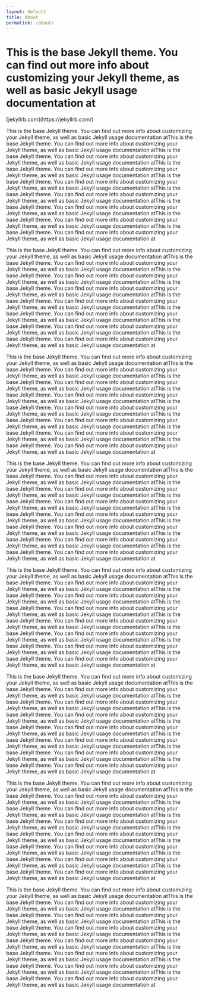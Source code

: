 ```yaml
---
layout: default
title: About
permalink: /about/
---
```


<h1>
This is the base Jekyll theme. You can find out more info about customizing your Jekyll theme, as well as basic Jekyll usage documentation at 
</h1>[jekyllrb.com](https://jekyllrb.com/)

This is the base Jekyll theme. You can find out more info about customizing your Jekyll theme, as well as basic Jekyll usage documentation atThis is the base Jekyll theme. You can find out more info about customizing your Jekyll theme, as well as basic Jekyll usage documentation atThis is the base Jekyll theme. You can find out more info about customizing your Jekyll theme, as well as basic Jekyll usage documentation atThis is the base Jekyll theme. You can find out more info about customizing your Jekyll theme, as well as basic Jekyll usage documentation atThis is the base Jekyll theme. You can find out more info about customizing your Jekyll theme, as well as basic Jekyll usage documentation atThis is the base Jekyll theme. You can find out more info about customizing your Jekyll theme, as well as basic Jekyll usage documentation atThis is the base Jekyll theme. You can find out more info about customizing your Jekyll theme, as well as basic Jekyll usage documentation atThis is the base Jekyll theme. You can find out more info about customizing your Jekyll theme, as well as basic Jekyll usage documentation atThis is the base Jekyll theme. You can find out more info about customizing your Jekyll theme, as well as basic Jekyll usage documentation at


This is the base Jekyll theme. You can find out more info about customizing your Jekyll theme, as well as basic Jekyll usage documentation atThis is the base Jekyll theme. You can find out more info about customizing your Jekyll theme, as well as basic Jekyll usage documentation atThis is the base Jekyll theme. You can find out more info about customizing your Jekyll theme, as well as basic Jekyll usage documentation atThis is the base Jekyll theme. You can find out more info about customizing your Jekyll theme, as well as basic Jekyll usage documentation atThis is the base Jekyll theme. You can find out more info about customizing your Jekyll theme, as well as basic Jekyll usage documentation atThis is the base Jekyll theme. You can find out more info about customizing your Jekyll theme, as well as basic Jekyll usage documentation atThis is the base Jekyll theme. You can find out more info about customizing your Jekyll theme, as well as basic Jekyll usage documentation atThis is the base Jekyll theme. You can find out more info about customizing your Jekyll theme, as well as basic Jekyll usage documentation at

This is the base Jekyll theme. You can find out more info about customizing your Jekyll theme, as well as basic Jekyll usage documentation atThis is the base Jekyll theme. You can find out more info about customizing your Jekyll theme, as well as basic Jekyll usage documentation atThis is the base Jekyll theme. You can find out more info about customizing your Jekyll theme, as well as basic Jekyll usage documentation atThis is the base Jekyll theme. You can find out more info about customizing your Jekyll theme, as well as basic Jekyll usage documentation atThis is the base Jekyll theme. You can find out more info about customizing your Jekyll theme, as well as basic Jekyll usage documentation atThis is the base Jekyll theme. You can find out more info about customizing your Jekyll theme, as well as basic Jekyll usage documentation atThis is the base Jekyll theme. You can find out more info about customizing your Jekyll theme, as well as basic Jekyll usage documentation atThis is the base Jekyll theme. You can find out more info about customizing your Jekyll theme, as well as basic Jekyll usage documentation at

This is the base Jekyll theme. You can find out more info about customizing your Jekyll theme, as well as basic Jekyll usage documentation atThis is the base Jekyll theme. You can find out more info about customizing your Jekyll theme, as well as basic Jekyll usage documentation atThis is the base Jekyll theme. You can find out more info about customizing your Jekyll theme, as well as basic Jekyll usage documentation atThis is the base Jekyll theme. You can find out more info about customizing your Jekyll theme, as well as basic Jekyll usage documentation atThis is the base Jekyll theme. You can find out more info about customizing your Jekyll theme, as well as basic Jekyll usage documentation atThis is the base Jekyll theme. You can find out more info about customizing your Jekyll theme, as well as basic Jekyll usage documentation atThis is the base Jekyll theme. You can find out more info about customizing your Jekyll theme, as well as basic Jekyll usage documentation atThis is the base Jekyll theme. You can find out more info about customizing your Jekyll theme, as well as basic Jekyll usage documentation at

This is the base Jekyll theme. You can find out more info about customizing your Jekyll theme, as well as basic Jekyll usage documentation atThis is the base Jekyll theme. You can find out more info about customizing your Jekyll theme, as well as basic Jekyll usage documentation atThis is the base Jekyll theme. You can find out more info about customizing your Jekyll theme, as well as basic Jekyll usage documentation atThis is the base Jekyll theme. You can find out more info about customizing your Jekyll theme, as well as basic Jekyll usage documentation atThis is the base Jekyll theme. You can find out more info about customizing your Jekyll theme, as well as basic Jekyll usage documentation atThis is the base Jekyll theme. You can find out more info about customizing your Jekyll theme, as well as basic Jekyll usage documentation atThis is the base Jekyll theme. You can find out more info about customizing your Jekyll theme, as well as basic Jekyll usage documentation atThis is the base Jekyll theme. You can find out more info about customizing your Jekyll theme, as well as basic Jekyll usage documentation at

This is the base Jekyll theme. You can find out more info about customizing your Jekyll theme, as well as basic Jekyll usage documentation atThis is the base Jekyll theme. You can find out more info about customizing your Jekyll theme, as well as basic Jekyll usage documentation atThis is the base Jekyll theme. You can find out more info about customizing your Jekyll theme, as well as basic Jekyll usage documentation atThis is the base Jekyll theme. You can find out more info about customizing your Jekyll theme, as well as basic Jekyll usage documentation atThis is the base Jekyll theme. You can find out more info about customizing your Jekyll theme, as well as basic Jekyll usage documentation atThis is the base Jekyll theme. You can find out more info about customizing your Jekyll theme, as well as basic Jekyll usage documentation atThis is the base Jekyll theme. You can find out more info about customizing your Jekyll theme, as well as basic Jekyll usage documentation atThis is the base Jekyll theme. You can find out more info about customizing your Jekyll theme, as well as basic Jekyll usage documentation at

This is the base Jekyll theme. You can find out more info about customizing your Jekyll theme, as well as basic Jekyll usage documentation atThis is the base Jekyll theme. You can find out more info about customizing your Jekyll theme, as well as basic Jekyll usage documentation atThis is the base Jekyll theme. You can find out more info about customizing your Jekyll theme, as well as basic Jekyll usage documentation atThis is the base Jekyll theme. You can find out more info about customizing your Jekyll theme, as well as basic Jekyll usage documentation atThis is the base Jekyll theme. You can find out more info about customizing your Jekyll theme, as well as basic Jekyll usage documentation atThis is the base Jekyll theme. You can find out more info about customizing your Jekyll theme, as well as basic Jekyll usage documentation atThis is the base Jekyll theme. You can find out more info about customizing your Jekyll theme, as well as basic Jekyll usage documentation atThis is the base Jekyll theme. You can find out more info about customizing your Jekyll theme, as well as basic Jekyll usage documentation at

This is the base Jekyll theme. You can find out more info about customizing your Jekyll theme, as well as basic Jekyll usage documentation atThis is the base Jekyll theme. You can find out more info about customizing your Jekyll theme, as well as basic Jekyll usage documentation atThis is the base Jekyll theme. You can find out more info about customizing your Jekyll theme, as well as basic Jekyll usage documentation atThis is the base Jekyll theme. You can find out more info about customizing your Jekyll theme, as well as basic Jekyll usage documentation atThis is the base Jekyll theme. You can find out more info about customizing your Jekyll theme, as well as basic Jekyll usage documentation atThis is the base Jekyll theme. You can find out more info about customizing your Jekyll theme, as well as basic Jekyll usage documentation atThis is the base Jekyll theme. You can find out more info about customizing your Jekyll theme, as well as basic Jekyll usage documentation atThis is the base Jekyll theme. You can find out more info about customizing your Jekyll theme, as well as basic Jekyll usage documentation at